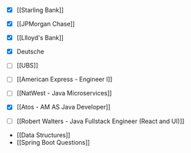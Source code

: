 - [x] [[Starling Bank]]
- [x] [[JPMorgan Chase]]
- [x] [[Llloyd's Bank]]
- [x] Deutsche
- [ ] [[UBS]]
- [ ] [[American Express - Engineer I]]
- [ ] [[NatWest -  Java Microservices]]
- [x] [[Atos - AM AS Java Developer]]
- [ ] [[Robert Walters - Java Fullstack Engineer (React and UI)]]


- [[Data Structures]]
- [[Spring Boot Questions]]